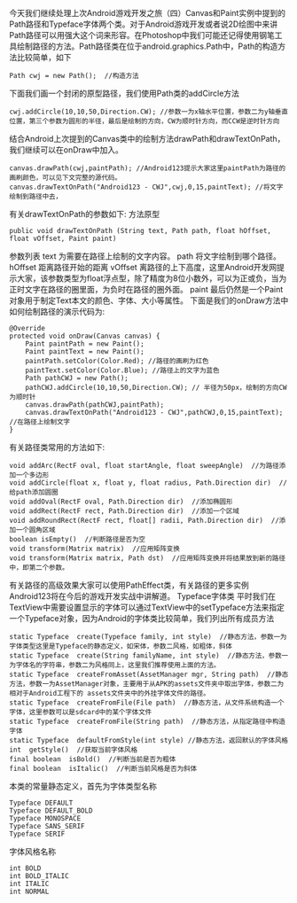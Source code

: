 今天我们继续处理上次Android游戏开发之旅（四）Canvas和Paint实例中提到的Path路径和Typeface字体两个类。对于Android游戏开发或者说2D绘图中来讲Path路径可以用强大这个词来形容。在Photoshop中我们可能还记得使用钢笔工具绘制路径的方法。Path路径类在位于android.graphics.Path中，Path的构造方法比较简单，如下
```  
Path cwj = new Path();  //构造方法
```
下面我们画一个封闭的原型路径，我们使用Path类的addCircle方法
```  
cwj.addCircle(10,10,50,Direction.CW); //参数一为x轴水平位置，参数二为y轴垂直位置，第三个参数为圆形的半径，最后是绘制的方向，CW为顺时针方向，而CCW是逆时针方向
```
结合Android上次提到的Canvas类中的绘制方法drawPath和drawTextOnPath，我们继续可以在onDraw中加入。
```  
canvas.drawPath(cwj,paintPath); //Android123提示大家这里paintPath为路径的画刷颜色，可以见下文完整的源代码。
canvas.drawTextOnPath("Android123 - CWJ",cwj,0,15,paintText); //将文字绘制到路径中去，
```
有关drawTextOnPath的参数如下:
方法原型
```  
public void drawTextOnPath (String text, Path path, float hOffset, float vOffset, Paint paint)
```
参数列表
text  为需要在路径上绘制的文字内容。
path 将文字绘制到哪个路径。 
hOffset  距离路径开始的距离
vOffset  离路径的上下高度，这里Android开发网提示大家，该参数类型为float浮点型，除了精度为8位小数外，可以为正或负，当为正时文字在路径的圈里面，为负时在路径的圈外面。
paint 最后仍然是一个Paint对象用于制定Text本文的颜色、字体、大小等属性。
下面是我们的onDraw方法中如何绘制路径的演示代码为:
```  
@Override
protected void onDraw(Canvas canvas) {
	Paint paintPath = new Paint();
	Paint paintText = new Paint();
	paintPath.setColor(Color.Red); //路径的画刷为红色
	paintText.setColor(Color.Blue); //路径上的文字为蓝色
	Path pathCWJ = new Path();
	pathCWJ.addCircle(10,10,50,Direction.CW); // 半径为50px，绘制的方向CW为顺时针
	canvas.drawPath(pathCWJ,paintPath);
	canvas.drawTextOnPath("Android123 - CWJ",pathCWJ,0,15,paintText); //在路径上绘制文字
}
```
有关路径类常用的方法如下:
```  
void addArc(RectF oval, float startAngle, float sweepAngle)  //为路径添加一个多边形
void addCircle(float x, float y, float radius, Path.Direction dir)  //给path添加圆圈
void addOval(RectF oval, Path.Direction dir)  //添加椭圆形
void addRect(RectF rect, Path.Direction dir)  //添加一个区域
void addRoundRect(RectF rect, float[] radii, Path.Direction dir)  //添加一个圆角区域
boolean isEmpty()  //判断路径是否为空
void transform(Matrix matrix)  //应用矩阵变换
void transform(Matrix matrix, Path dst)  //应用矩阵变换并将结果放到新的路径中，即第二个参数。
```
有关路径的高级效果大家可以使用PathEffect类，有关路径的更多实例Android123将在今后的游戏开发实战中讲解道。
Typeface字体类
平时我们在TextView中需要设置显示的字体可以通过TextView中的setTypeface方法来指定一个Typeface对象，因为Android的字体类比较简单，我们列出所有成员方法
```  
static Typeface  create(Typeface family, int style)  //静态方法，参数一为字体类型这里是Typeface的静态定义，如宋体，参数二风格，如粗体，斜体
static Typeface  create(String familyName, int style)  //静态方法，参数一为字体名的字符串，参数二为风格同上，这里我们推荐使用上面的方法。
static Typeface  createFromAsset(AssetManager mgr, String path)  //静态方法，参数一为AssetManager对象，主要用于从APK的assets文件夹中取出字体，参数二为相对于Android工程下的 assets文件夹中的外挂字体文件的路径。
static Typeface  createFromFile(File path)  //静态方法，从文件系统构造一个字体，这里参数可以是sdcard中的某个字体文件
static Typeface  createFromFile(String path)  //静态方法，从指定路径中构造字体
static Typeface  defaultFromStyle(int style) //静态方法，返回默认的字体风格
int  getStyle()  //获取当前字体风格
final boolean  isBold()  //判断当前是否为粗体
final boolean  isItalic()  //判断当前风格是否为斜体
```
本类的常量静态定义，首先为字体类型名称
```  
Typeface DEFAULT 
Typeface DEFAULT_BOLD
Typeface MONOSPACE
Typeface SANS_SERIF
Typeface SERIF
```
字体风格名称
```  
int BOLD 
int BOLD_ITALIC 
int ITALIC
int NORMAL
```